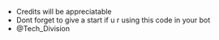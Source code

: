 - Credits will be appreciatable
- Dont forget to give a start if u r using this code in your bot
- @Tech_Division
